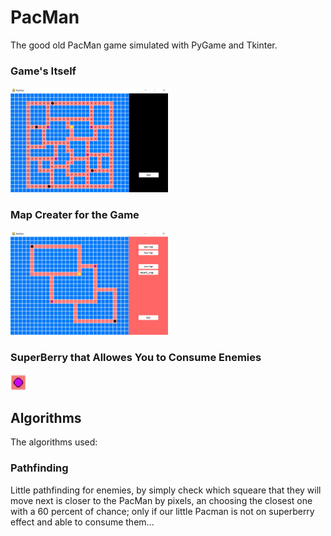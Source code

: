 # PacMan
 
The good old PacMan game simulated with PyGame and Tkinter.


### Game's Itself

<img src="https://github.com/ErtyumPX/PacMan/blob/main/Images/pacman_game.JPG" width=50% height=50%>

### Map Creater for the Game

<img src="https://github.com/ErtyumPX/PacMan/blob/main/Images/pacman_map_creater.JPG" width=50% height=50%>

### SuperBerry that Allowes You to Consume Enemies

<img src="https://github.com/ErtyumPX/PacMan/blob/main/Images/superberry.JPG" width=5% height=5%>


## Algorithms

The algorithms used:

### Pathfinding

Little pathfinding for enemies, by simply check which squeare that they will move next is closer to the PacMan by pixels, an choosing the closest one with a 60 percent of chance; only if our little Pacman is not on superberry effect and able to consume them...
